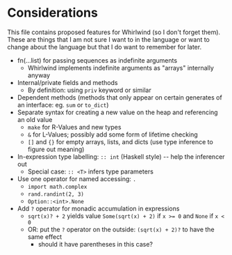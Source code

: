 # Considerations

This file contains proposed features for Whirlwind (so I don't forget them).  These
are things that I am not sure I want to in the language or want to change about the
language but that I do want to remember for later.

- fn(...list) for passing sequences as indefinite arguments
  * Whirlwind implements indefinite arguments as "arrays" internally anyway
- Internal/private fields and methods
  * By definition: using `priv` keyword or similar
- Dependent methods (methods that only appear on certain generates of an interface: eg. `sum` or `to_dict`)
- Separate syntax for creating a new value on the heap and referencing an old value
  * `make` for R-Values and new types
  * `&` for L-Values; possibly add some form of lifetime checking
  * `[]` and `{}` for empty arrays, lists, and dicts (use type inference to figure out meaning)
- In-expression type labelling: `:: int` (Haskell style) -- help the inferencer out
  * Special case: `:: <T>` infers type parameters
- Use one operator for named accessing: `.`
  * `import math.complex`
  * `rand.randint(2, 3)`
  * `Option::<int>.None`
- Add `?` operator for monadic accumulation in expressions
  * `sqrt(x)? + 2` yields value `Some(sqrt(x) + 2)` if `x >= 0` and `None` if `x < 0`
  * OR: put the `?` operator on the outside: `(sqrt(x) + 2)?` to have the same effect
    - should it have parentheses in this case?

